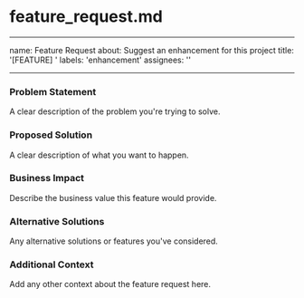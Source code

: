 # feature_request.md
---
name: Feature Request
about: Suggest an enhancement for this project
title: '[FEATURE] '
labels: 'enhancement'
assignees: ''

---

### Problem Statement
A clear description of the problem you're trying to solve.

### Proposed Solution
A clear description of what you want to happen.

### Business Impact
Describe the business value this feature would provide.

### Alternative Solutions
Any alternative solutions or features you've considered.

### Additional Context
Add any other context about the feature request here.